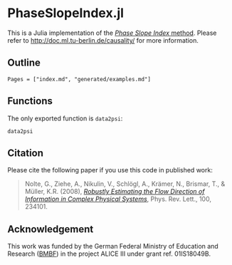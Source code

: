 # PhaseSlopeIndex.jl
This is a Julia implementation of the [*Phase Slope Index* method]((http://link.aps.org/abstract/PRL/v100/e234101)). Please refer to http://doc.ml.tu-berlin.de/causality/ for more information.

## Outline
```@contents
Pages = ["index.md", "generated/examples.md"]
```

## Functions
The only exported function is `data2psi`:

```@docs
data2psi
```

## Citation
Please cite the following paper if you use this code in published work:
> Nolte, G., Ziehe, A., Nikulin, V., Schlögl, A., Krämer, N., Brismar, T., & Müller, K.R. (2008), *[Robustly Estimating the Flow Direction of Information in Complex Physical Systems](http://link.aps.org/abstract/PRL/v100/e234101)*, Phys. Rev. Lett., 100, 234101. 

## Acknowledgement
This work was funded by the German Federal Ministry of Education and Research ([BMBF](https://www.bmbf.de/)) in the project ALICE III under grant ref. 01IS18049B.
